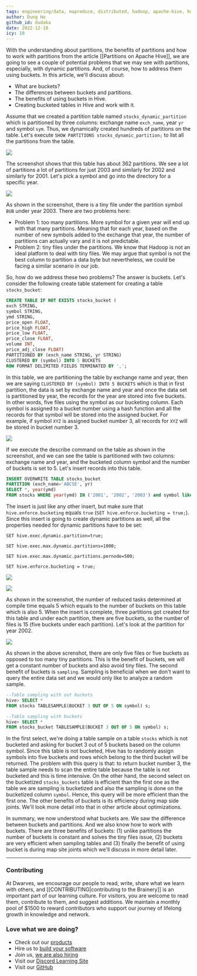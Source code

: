 ```yaml
---
tags: engineering/data, mapreduce, distributed, hadoop, apache-hive, hdfs, partitions, buckets
author: Dung Ho
github_id: dudaka
date: 2022-12-10
icy: 10
---
```


With the understanding about partitions, the benefits of partitions and how to work with partitions from the article [[Partitions on Apache Hive]], we are going to see a couple of potential problems that we may see with partitions, especially, with dynamic partitions. And, of course, how to address them using buckets. In this article, we'll discuss about:
- What are buckets?
- The differences between buckets and partitions.
- The benefits of using buckets in Hive.
- Creating bucketed tables in Hive and work with it.

Assume that we created a partition table named `stocks_dynamic_partition` which is partitioned by three columns: exchange name `exch_name`, year `yr` and symbol `sym`. Thus, we dynamically created hundreds of partitions on the table. Let's execute `SHOW PARTITIONS stocks_dynamic_partition;` to list all the partitions from the table.

![](assets/buckets-on-apache-hive_listofpartitions.png)

The screenshot shows that this table has about 362 partitions. We see a lot of partitions a lot of partitions for just 2003 and similarly for 2002 and similarly for 2001. Let's pick a symbol and go into the directory for a specific year.

![](assets/buckets-on-apache-hive_lsapartition.png)

As shown in the screenshot, there is a tiny file under the partition symbol `BUB` under year 2003.
There are two problems here:
- Problem 1: too many partitions. More symbol for a given year will end up with that many partitions. Meaning that for each year, based on the number of new symbols added to the exchange that year, the number of partitions can actually vary and it is not predictable.
- Problem 2: tiny files under the partitions. We know that Hadoop is not an ideal platform to deal with tiny files. We may argue that symbol is not the best column to partition a data byte but nevertheless, we could be facing a similar scenario in our job.

So, how do we address these two problems? The answer is buckets. Let's consider the following create table statement for creating a table `stocks_bucket`:

```sql
CREATE TABLE IF NOT EXISTS stocks_bucket (
exch STRING,
symbol STRING,
ymd STRING,
price_open FLOAT,
price_high FLOAT,
price_low FLOAT,
price_close FLOAT,
volume INT,
price_adj_close FLOAT)
PARTITIONED BY (exch_name STRING, yr STRING)
CLUSTERED BY (symbol) INTO 5 BUCKETS
ROW FORMAT DELIMITED FIELDS TERMINATED BY ',';
```

In this table, we are partitioning the table by exchange name and year, then we are saying `CLUSTERED BY (symbol) INTO 5 BUCKETS` which is that in first partition, the data is set by exchange name and year and once the data set is partitioned by year, the records for the year are stored into five buckets. In other words, five files using the symbol as our bucketing column. Each symbol is assigned to a bucket number using a hash function and all the records for that symbol will be stored into the assigned bucket. For example, if symbol `XYZ` is assigned bucket number 3, all records for `XYZ` will be stored in bucket number 3.

![](assets/buckets-on-apache-hive_bucketingdemo.png)

If we execute the describe command on the table as shown in the screenshot, and we can see the table is partitioned with two columns: exchange name and year, and the bucketed column symbol and the number of buckets is set to 5. Let's insert records into this table.

```sql
INSERT OVERWRITE TABLE stocks_bucket
PARTITION (exch_name='ABCSE', yr)
SELECT *, year(ymd)
FROM stocks WHERE year(ymd) IN ('2001', '2002', '2003') and symbol like 'B%';
```

The insert is just like any other insert, but make sure that `hive.enforce.bucketing` equals `true` (`SET hive.enforce.bucketing = true;`). Since this insert is going to create dynamic partitions as well, all the properties needed for dynamic partitions have to be set:

```
SET hive.exec.dynamic.partition=true;

SET hive.exec.max.dynamic.partitions=1000;

SET hive.exec.max.dynamic.partitions.pernode=500;

SET hive.enforce.bucketing = true;
```

![](assets/buckets-on-apache-hive_insertdata.png)

![](assets/buckets-on-apache-hive_insertdone.png)

As shown in the screenshot, the number of reduced tasks determined at compile time equals 5 which equals to the number of buckets on this table which is also 5. When the insert is complete, three partitions got created for this table and under each partition, there are five buckets, so the number of files is 15 (five buckets under each partition). Let's look at the partition for year 2002.

![](assets/buckets-on-apache-hive_lsbucketing.png)

As shown in the above screnshot, there are only five files or five buckets as opposed to too many tiny partitions. This is the benefit of buckets, we will get a constant number of buckets and also avoid tiny files. The second benefit of buckets is `sampling`. Sampling is beneficial when we don't want to query the entire data set and we would only like to analyze a random sample.

```sql
--Table sampling with out buckets
hive> SELECT *
FROM stocks TABLESAMPLE(BUCKET 3 OUT OF 5 ON symbol) s;

--Table sampling with buckets
hive> SELECT *
FROM stocks_bucket TABLESAMPLE(BUCKET 3 OUT OF 5 ON symbol) s;
```

In the first select, we're doing a table sample on a table `stocks` which is not bucketed and asking for bucket 3 out of 5 buckets based on the column symbol. Since this table is not bucketed, Hive has to randomly assign symbols into five buckets and rows which belong to the third bucket will be returned. The problem with this query is that: to return bucket number 3, the table sample needs to scan the entire table because the table is not bucketed and this is time intensive. On the other hand, the second select on the bucketized `stocks_buckets` table is efficient than the first one as the table we are sampling is bucketized and also the sampling is done on the bucketized column `symbol`. Hence, this query will be more efficient than the first one. The other benefits of buckets is its efficiency during map side joints. We'll look more detail into that in other article about optimizations.

In summary, we now understood what buckets are. We saw the difference between buckets and partitions. And we also know how to work with buckets. There are three benefits of buckets: (1) unlike partitions the number of buckets is constant and solves the tiny files issue, (2) buckets are very efficient when sampling tables and (3) finally the benefit of using bucket is during map site joints which we'll discuss in more detail later.

---
<!-- cta -->

### Contributing
At Dwarves, we encourage our people to read, write, share what we learn with others, and [[CONTRIBUTING|contributing to the Brainery]] is an important part of our learning culture. For visitors, you are welcome to read them, contribute to them, and suggest additions. We maintain a monthly pool of $1500 to reward contributors who support our journey of lifelong growth in knowledge and network.

### Love what we are doing?
- Check out our [products](https://superbits.co)
- Hire us to [build your software](https://d.foundation)
- Join us, [we are also hiring](https://github.com/dwarvesf/WeAreHiring)
- Visit our [Discord Learning Site](https://discord.gg/dzNBpNTVEZ)
- Visit our [GitHub](https://github.com/dwarvesf)